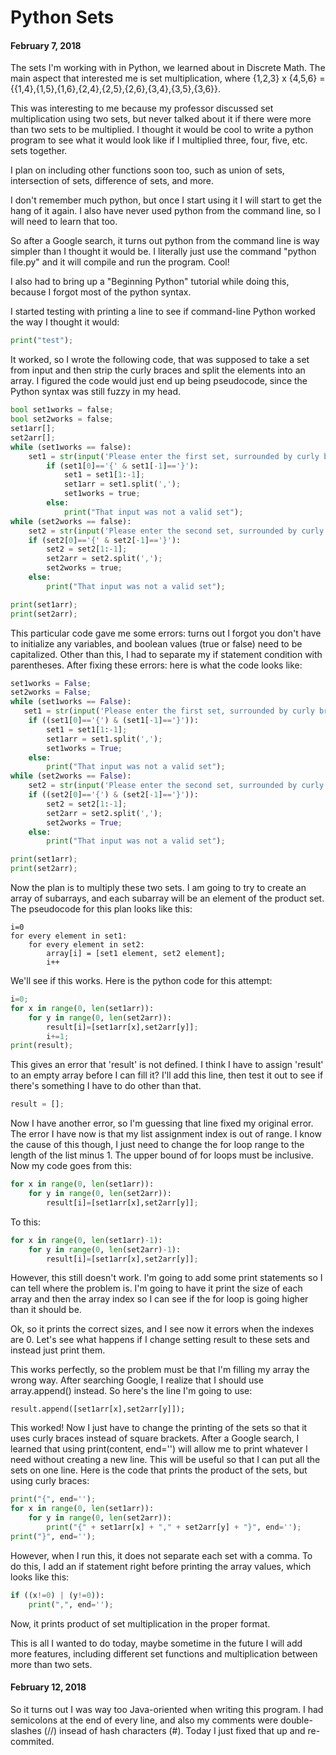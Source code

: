 # Python Sets

#### February 7, 2018

The sets I'm working with in Python, we learned about in Discrete Math. The main aspect that interested me is set multiplication, where {1,2,3} x {4,5,6} = {{1,4},{1,5},{1,6},{2,4},{2,5},{2,6},{3,4},{3,5},{3,6}}.

This was interesting to me because my professor discussed set multiplication using two sets, but never talked about it if there were more than two sets to be multiplied. I thought it would be cool to write a python program to see what it would look like if I multiplied three, four, five, etc. sets together.

I plan on including other functions soon too, such as union of sets, intersection of sets, difference of sets, and more.

I don't remember much python, but once I start using it I will start to get the hang of it again. I also have never used python from the command line, so I will need to learn that too.

So after a Google search, it turns out python from the command line is way simpler than I thought it would be. I literally just use the command "python file.py" and it will compile and run the program. Cool!

I also had to bring up a "Beginning Python" tutorial while doing this, because I forgot most of the python syntax.

I started testing with printing a line to see if command-line Python worked the way I thought it would:

```python
print("test");
```

It worked, so I wrote the following code, that was supposed to take a set from input and then strip the curly braces and split the elements into an array. I figured the code would just end up being pseudocode, since the Python syntax was still fuzzy in my head.

```python
bool set1works = false;
bool set2works = false;
set1arr[];
set2arr[];
while (set1works == false):
    set1 = str(input('Please enter the first set, surrounded by curly braces and separated by commas: {1,2,3}'));
        if (set1[0]=='{' & set1[-1]=='}'):
            set1 = set1[1:-1];
            set1arr = set1.split(',');
            set1works = true;
        else:
            print("That input was not a valid set");
while (set2works == false):
    set2 = str(input('Please enter the second set, surrounded by curly braces and separated by commas: {4,5,6}'));
    if (set2[0]=='{' & set2[-1]=='}'):
        set2 = set2[1:-1];
        set2arr = set2.split(',');
        set2works = true;
    else:
        print("That input was not a valid set");

print(set1arr);
print(set2arr);
```

This particular code gave me some errors: turns out I forgot you don't have to initialize any variables, and boolean values (true or false) need to be capitalized. Other than this, I had to separate my if statement condition with parentheses. After fixing these errors: here is what the code looks like:

```python
set1works = False;
set2works = False;
while (set1works == False):
   set1 = str(input('Please enter the first set, surrounded by curly braces and separated by commas: {1,2,3}'));
    if ((set1[0]=='{') & (set1[-1]=='}')):
        set1 = set1[1:-1];
        set1arr = set1.split(',');
        set1works = True;
    else:
        print("That input was not a valid set");
while (set2works == False):
    set2 = str(input('Please enter the second set, surrounded by curly braces and separated by commas: {4,5,6}'));
    if ((set2[0]=='{') & (set2[-1]=='}')):
        set2 = set2[1:-1];
        set2arr = set2.split(',');
        set2works = True;
    else:
        print("That input was not a valid set");

print(set1arr);
print(set2arr);
```

Now the plan is to multiply these two sets. I am going to try to create an array of subarrays, and each subarray will be an element of the product set. The pseudocode for this plan looks like this:

```
i=0
for every element in set1:
    for every element in set2:
        array[i] = [set1 element, set2 element];
        i++
```

We'll see if this works. Here is the python code for this attempt:

```python
i=0;
for x in range(0, len(set1arr)):
    for y in range(0, len(set2arr)):
        result[i]=[set1arr[x],set2arr[y]];
        i+=1;
print(result);
```

This gives an error that 'result' is not defined. I think I have to assign 'result' to an empty array before I can fill it? I'll add this line, then test it out to see if there's something I have to do other than that.

```python
result = [];
```

Now I have another error, so I'm guessing that line fixed my original error. The error I have now is that my list assignment index is out of range. I know the cause of this though, I just need to change the for loop range to the length of the list minus 1. The upper bound of for loops must be inclusive. Now my code goes from this:

```python
for x in range(0, len(set1arr)):
    for y in range(0, len(set2arr)):
        result[i]=[set1arr[x],set2arr[y]];
```

To this:

```python
for x in range(0, len(set1arr)-1):
    for y in range(0, len(set2arr)-1):
        result[i]=[set1arr[x],set2arr[y]];
```

However, this still doesn't work. I'm going to add some print statements so I can tell where the problem is. I'm going to have it print the size of each array and then the array index so I can see if the for loop is going higher than it should be.

Ok, so it prints the correct sizes, and I see now it errors when the indexes are 0. Let's see what happens if I change setting result to these sets and instead just print them.

This works perfectly, so the problem must be that I'm filling my array the wrong way. After searching Google, I realize that I should use array.append() instead. So here's the line I'm going to use:

```
result.append([set1arr[x],set2arr[y]]);
```

This worked! Now I just have to change the printing of the sets so that it uses curly braces instead of square brackets. After a Google search, I learned that using print(content, end='') will allow me to print whatever I need without creating a new line. This will be useful so that I can put all the sets on one line. Here is the code that prints the product of the sets, but using curly braces:

```python
print("{", end='');
for x in range(0, len(set1arr)):
    for y in range(0, len(set2arr)):
        print("{" + set1arr[x] + "," + set2arr[y] + "}", end='');
print("}", end='');
```

However, when I run this, it does not separate each set with a comma. To do this, I add an if statement right before printing the array values, which looks like this:

```python
if ((x!=0) | (y!=0)):
    print(",", end='');
```

Now, it prints product of set multiplication in the proper format.

This is all I wanted to do today, maybe sometime in the future I will add more features, including different set functions and multiplication between more than two sets.

#### February 12, 2018

So it turns out I was way too Java-oriented when writing this program. I had semicolons at the end of every line, and also my comments were double-slashes (//) insead of hash characters (#). Today I just fixed that up and re-commited.
